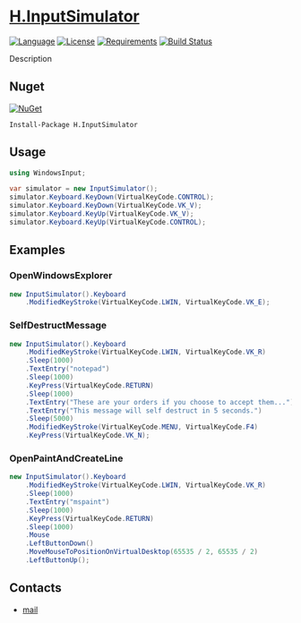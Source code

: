 # [H.InputSimulator](https://github.com/HavenDV/H.InputSimulator/) 

[![Language](https://img.shields.io/badge/language-C%23-blue.svg?style=flat-square)](https://github.com/HavenDV/H.InputSimulator/search?l=C%23&o=desc&s=&type=Code) 
[![License](https://img.shields.io/github/license/HavenDV/H.InputSimulator.svg?label=License&maxAge=86400)](LICENSE.md) 
[![Requirements](https://img.shields.io/badge/Requirements-.NET%20Standard%202.0-blue.svg)](https://github.com/dotnet/standard/blob/master/docs/versions/netstandard2.0.md)
[![Build Status](https://github.com/HavenDV/H.InputSimulator/workflows/.NET/badge.svg?branch=master)](https://github.com/HavenDV/H.InputSimulator/actions?query=workflow%3A%22.NET%22)

Description

## Nuget

[![NuGet](https://img.shields.io/nuget/dt/H.InputSimulator.svg?style=flat-square&label=H.InputSimulator)](https://www.nuget.org/packages/H.InputSimulator/)

```
Install-Package H.InputSimulator
```

## Usage

```cs
using WindowsInput;

var simulator = new InputSimulator();
simulator.Keyboard.KeyDown(VirtualKeyCode.CONTROL);
simulator.Keyboard.KeyDown(VirtualKeyCode.VK_V);
simulator.Keyboard.KeyUp(VirtualKeyCode.VK_V);
simulator.Keyboard.KeyUp(VirtualKeyCode.CONTROL);
```

## Examples

### OpenWindowsExplorer
```cs
new InputSimulator().Keyboard
    .ModifiedKeyStroke(VirtualKeyCode.LWIN, VirtualKeyCode.VK_E);
```

### SelfDestructMessage
```cs
new InputSimulator().Keyboard
    .ModifiedKeyStroke(VirtualKeyCode.LWIN, VirtualKeyCode.VK_R)
    .Sleep(1000)
    .TextEntry("notepad")
    .Sleep(1000)
    .KeyPress(VirtualKeyCode.RETURN)
    .Sleep(1000)
    .TextEntry("These are your orders if you choose to accept them...")
    .TextEntry("This message will self destruct in 5 seconds.")
    .Sleep(5000)
    .ModifiedKeyStroke(VirtualKeyCode.MENU, VirtualKeyCode.F4)
    .KeyPress(VirtualKeyCode.VK_N);
```

### OpenPaintAndCreateLine
```cs
new InputSimulator().Keyboard
    .ModifiedKeyStroke(VirtualKeyCode.LWIN, VirtualKeyCode.VK_R)
    .Sleep(1000)
    .TextEntry("mspaint")
    .Sleep(1000)
    .KeyPress(VirtualKeyCode.RETURN)
    .Sleep(1000)
    .Mouse
    .LeftButtonDown()
    .MoveMouseToPositionOnVirtualDesktop(65535 / 2, 65535 / 2)
    .LeftButtonUp();
```


## Contacts
* [mail](mailto:havendv@gmail.com)
